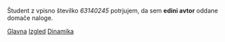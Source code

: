 Študent z vpisno številko _63140245_ potrjujem, da sem __edini avtor__ oddane domače naloge.

[Glavna](https://rawgit.com/MarkoStojimirovic/stroboskop/master/stroboskop.html)
[Izgled](https://rawgit.com/MarkoStojimirovic/stroboskop/izgled/stroboskop.html)
[Dinamika](https://rawgit.com/MarkoStojimirovic/stroboskop/dinamika/stroboskop.html)